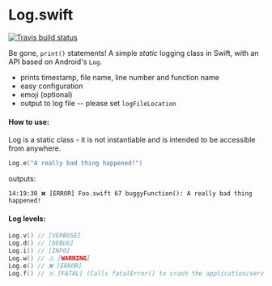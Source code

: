 # Log.swift

[![Travis build status](https://travis-ci.org/frazer-rbsn/Log.swift.svg?branch=master)](https://travis-ci.org/frazer-rbsn/Log.swift)

Be gone, `print()` statements! A simple *static* logging class in Swift, with an API based on Android's `Log`. 

* prints timestamp, file name, line number and function name
* easy configuration
* emoji (optional)
* output to log file -- please set `logFileLocation`


#### How to use:
Log is a static class - it is not instantiable and is intended to be accessible from anywhere.

```swift
Log.e("A really bad thing happened!")
```
outputs:
```
14:19:30 ❌ [ERROR] Foo.swift 67 buggyFunction(): A really bad thing happened!
```

#### Log levels:

```swift
Log.v() // [VERBOSE]
Log.d() // [DEBUG]
Log.i() // [INFO]
Log.w() // ⚠️ [WARNING]
Log.e() // ❌ [ERROR]
Log.f() // ☠️ [FATAL] (Calls fatalError() to crash the application/service.)
```
